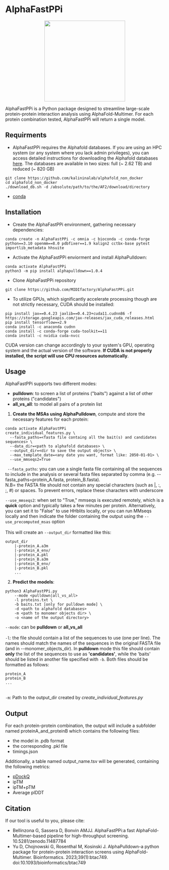 # AlphaFastPPi

<p align="center"><img src="https://github.com/MIDIfactory/AlphaFastPPi/blob/e31e28a4de963a4f5e61c2fab708c153a77e95c3/AlphaPPI.png" height="256" /></p>
AlphaFastPPi is a Python package designed to streamline large-scale protein-protein interaction analysis using AlphaFold-Multimer. For each protein combination tested, AlphaFastPPi will return a single model.

## Requirments 
- AlphaFastPPi requires the Alphafold databases. 
If you are using an HPC system (or any system where you lack admin privileges), you can access detailed instructions for downloading the Alphafold databases [here](https://github.com/kalininalab/alphafold_non_docker). The databases are available in two sizes: full (~ 2.62 TB) and reduced (~ 820 GB)
```
git clone https://github.com/kalininalab/alphafold_non_docker
cd alphafold_non_docker
./download_db.sh -d /absolute/path/to/the/AF2/download/directory
```
- [conda](https://docs.anaconda.com/free/miniconda/miniconda-install/) 

## Installation

- Create the AlphaFastPPi environment, gathering necessary dependencies:

```
conda create -n AlphaFastPPi -c omnia -c bioconda -c conda-forge python==3.10 openmm==8.0 pdbfixer==1.9 kalign2 cctbx-base pytest importlib_metadata hhsuite
```
- Activate the AlphaFastPPi enviorment and install AlphaPulldown:
```
conda activate AlphaFastPPi
python3 -m pip install alphapulldown==1.0.4
```
- Clone AlphaFastPPi repository
```
git clone https://github.com/MIDIfactory/AlphaFastPPi.git
```
- To utilize GPUs, which significantly accelerate processing though are not strictly necessary, CUDA should be installed:
```
pip install jax==0.4.23 jaxlib==0.4.23+cuda11.cudnn86 -f https://storage.googleapis.com/jax-releases/jax_cuda_releases.html 
pip install tensorflow==2.9
conda install -c anaconda cudnn
conda install -c conda-forge cuda-toolkit==11
conda install -c nvidia cuda-nvcc
```
CUDA version can change accordingly to your system's GPU, operating system and the actual version of the software. **If CUDA is not properly installed, the script will use CPU resources automatically**.

## Usage

AlphaFastPPi supports two different modes:
- **pulldown**: to screen a list of proteins ("baits") against a list of other proteins ("candidates")
- **all_vs_all**: to model all pairs of a protein list



1. **Create the MSAs using AlphaPulldown**, compute and store the necessary features for each protein:
```
conda activate AlphaFastPPi
create_individual_features.py \
  --fasta_paths=<fasta file containg all the bait(s) and candidates sequences> \
  --data_dir=<path to alphafold databases> \
  --output_dir=<dir to save the output objects> \ 
  --max_template_date=<any date you want, format like: 2050-01-01> \
  --use_mmseqs2=True
```
` --fasta_paths`: you can use a single fasta file containing all the sequences to include in the analysis or several fasta files separated by comma (e.g. --fasta_paths=protein_A.fasta, protein_B.fasta). \
N.B= the FASTA file should not contain any special characters (such as |, :, ;, #) or spaces. To prevent errors, replace these characters with underscore

`--use_mmseqs2`: when set to "True," mmseqs is executed remotely, which is a **quick** option and typically takes a few minutes per protein. Alternatively, you can set it to "False" to use HHblits locally, or you can run MMseqs locally and then indicate the folder containing the output using the `--use_precomputed_msas` option
\
\
This will create an `--output_dir` formatted like this:
```
output_dir
    |-protein_A.a3m
    |-protein_A_env/
    |-protein_A.pkl
    |-protein_B.a3m
    |-protein_B_env/
    |-protein_B.pkl
    ...
```
2. **Predict the models**:
```
python3 AlphaFastPPi.py 
    --mode <pulldown|all_vs_all>  
    -l proteins.txt \
    -b baits.txt [only for pulldown mode] \
    -d <path to alphafold databases> 
    -m <path to monomer objects dir> \
    -o <name of the output directory>

```
`--mode`: can be **pulldown** or **all_vs_all**
\
\
`-l`: the file should contain a list of the sequences to use (one per line). The names should  match the names of the sequences in the original FASTA file (and in  --monomer_objects_dir). In **pulldown** mode this file should contain **only** the list of the sequences to use as **'candidates'**, while the 'baits' should be listed in another file specified with `-b`. Both files should be formatted as follows:

```
protein_A
protein_B
...
```
\
`-m`: Path to the output_dir created by *create_individual_features.py* 

## Output
For each protein-protein combination, the output will include a subfolder named proteinA_and_proteinB which contains the following files:
- the model in .pdb format
- the corresponding .pkl file
- timings.json

Additionally, a table named output_name.tsv will be generated, containing the following metrics:
- [pDockQ](https://doi.org/10.1038/s41467-022-28865-w)
- ipTM
- ipTM+pTM
- Average plDDT

## Citation

If our tool is useful to you, please cite:
- Bellinzona G, Sassera D, Bonvin AMJJ. AlphaFastPPi:a fast AlphaFold-Multimer-based pipeline for high-throughput screening. 10.5281/zenodo.11487784
- Yu D, Chojnowski G, Rosenthal M, Kosinski J. AlphaPulldown-a python package for protein-protein interaction screens using AlphaFold-Multimer. Bioinformatics. 2023;39(1):btac749. doi:10.1093/bioinformatics/btac749 


